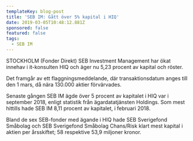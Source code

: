```yaml
---
templateKey: blog-post
title: 'SEB IM: Gått över 5% kapital i HIQ'
date: 2019-03-05T10:48:12.881Z
sponsored: false
featured: false
tags:
  - SEB IM
---
```

STOCKHOLM (Fonder Direkt) SEB Investment Management har ökat innehav i it-konsulten HIQ och äger nu 5,23 procent av kapital och röster.



Det framgår av ett flaggningsmeddelande, där transaktionsdatum anges till den 1 mars, då nära 130.000 aktier förvärvades.



Senaste gången SEB IM ägde över 5 procent av kapitalet i HIQ var i september 2018, enligt statistik från ägardatatjänsten Holdings. Som mest hittills hade SEB IM 8,11 procent av kapitalet, i februari 2018.



Bland de sex SEB-fonder med ägande i HIQ hade SEB Sverigefond Småbolag och SEB Sverigefond Småbolag Chans/Risk klart mest kapital i aktien per årsskiftet; 58 respektive 53,9 miljoner kronor.

